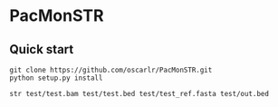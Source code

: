# PacMonSTR
## Quick start
```
git clone https://github.com/oscarlr/PacMonSTR.git
python setup.py install

str test/test.bam test/test.bed test/test_ref.fasta test/out.bed
```

